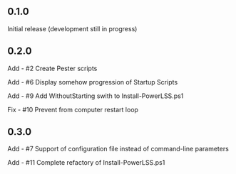 ## 0.1.0
Initial release (development still in progress)


## 0.2.0
Add - #2 Create Pester scripts

Add - #6 Display somehow progression of Startup Scripts

Add - #9 Add WithoutStarting swith to Install-PowerLSS.ps1

Fix - #10 Prevent from computer restart loop


## 0.3.0
Add - #7 Support of configuration file instead of command-line parameters

Add - #11 Complete refactory of Install-PowerLSS.ps1
